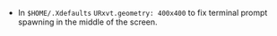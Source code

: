 - In `$HOME/.Xdefaults` `URxvt.geometry: 400x400` to fix terminal prompt spawning in the middle of the screen.
